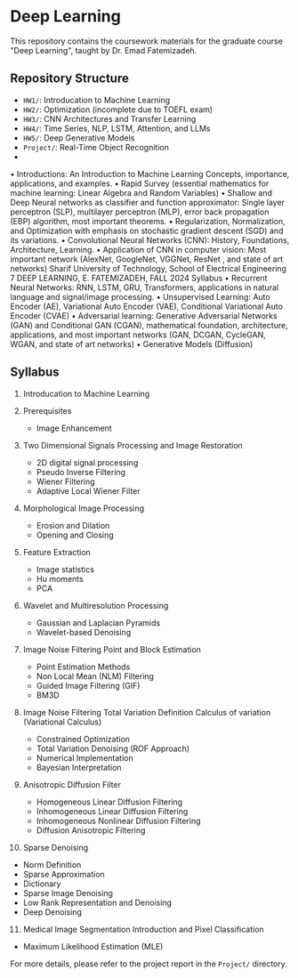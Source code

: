 # Deep Learning
This repository contains the coursework materials for the graduate course "Deep Learning", taught by Dr. Emad Fatemizadeh.

## Repository Structure

- `HW1/`: Introducation to Machine Learning
- `HW2/`: Optimization (incomplete due to TOEFL exam)
- `HW3/`: CNN Architectures and Transfer Learning
- `HW4/`: Time Series, NLP, LSTM, Attention, and LLMs
- `HW5/`: Deep Generative Models
- `Project/`: Real-Time Object Recognition
- 
• Introductions: An Introduction to Machine Learning Concepts, importance, applications, 
and examples.
 • Rapid Survey (essential mathematics for machine learning: Linear Algebra and Random 
Variables)
 • Shallow and Deep Neural networks as classifier and function approximator: Single layer 
perceptron (SLP), multilayer perceptron (MLP), error back propagation (EBP) algorithm, 
most important theorems.
 • Regularization, Normalization, and Optimization with emphasis on stochastic gradient 
descent (SGD) and its variations.
 • Convolutional Neural Networks (CNN): History, Foundations, Architecture, Learning.
 • Application of CNN in computer vision: Most important network (AlexNet, GoogleNet, 
VGGNet, ResNet , and state of art networks)
 Sharif University of Technology, School of Electrical Engineering
 7
 DEEP LEARNING, E. FATEMIZADEH, FALL 2024
Syllabus
 • Recurrent Neural Networks: RNN, LSTM, GRU, Transformers, applications 
in natural language and signal/image processing.
 • Unsupervised Learning: Auto Encoder (AE), Variational Auto Encoder 
(VAE), Conditional Variational Auto Encoder (CVAE)
 • Adversarial learning: Generative Adversarial Networks (GAN) and 
Conditional GAN (CGAN), mathematical foundation, architecture, 
applications, and most important networks (GAN, DCGAN, CycleGAN, 
WGAN, and state of art networks)
 • Generative Models (Diffusion)

## Syllabus

1. Introducation to Machine Learning

2. Prerequisites
   - Image Enhancement
3. Two Dimensional Signals Processing and Image Restoration
   - 2D digital signal processing
   - Pseudo Inverse Filtering
   - Wiener Filtering
   - Adaptive Local Wiener Filter
4. Morphological Image Processing
   - Erosion and Dilation
   - Opening and Closing
5. Feature Extraction
   - Image statistics
   - Hu moments
   - PCA
6. Wavelet and Multiresolution Processing
   - Gaussian and Laplacian Pyramids
   - Wavelet-based Denoising
7. Image Noise Filtering Point and Block Estimation
   - Point Estimation Methods
   -  Non Local Mean (NLM) Filtering
   -  Guided Image Filtering (GIF)
   -  BM3D
8. Image Noise Filtering
    Total Variation Definition
    Calculus of variation (Variational Calculus)
   - Constrained Optimization
   - Total Variation Denoising (ROF Approach)
   - Numerical Implementation
   - Bayesian Interpretation
9. Anisotropic Diffusion Filter
   - Homogeneous Linear Diffusion Filtering
   - Inhomogeneous Linear Diffusion Filtering
   - Inhomogeneous Nonlinear Diffusion Filtering
   - Diffusion Anisotropic Filtering
10. Sparse Denoising
   - Norm Definition
   - Sparse Approximation
   - Dictionary
   - Sparse Image Denoising
   - Low Rank Representation and Denoising
   - Deep Denoising
11. Medical Image Segmentation Introduction and Pixel Classification
   - Maximum Likelihood Estimation (MLE)
    
For more details, please refer to the project report in the `Project/` directory.
